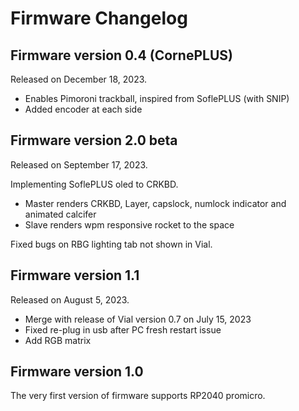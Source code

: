# Firmware Changelog

## Firmware version 0.4 (CornePLUS)
Released on December 18, 2023.
- Enables Pimoroni trackball, inspired from SoflePLUS  (with SNIP)
- Added encoder at each side


## Firmware version 2.0 beta
Released on September 17, 2023.

Implementing SoflePLUS oled to CRKBD.
- Master renders CRKBD, Layer, capslock, numlock indicator and animated calcifer
- Slave renders wpm responsive rocket to the space

Fixed bugs on RBG lighting tab not shown in Vial.

## Firmware version 1.1
Released on August 5, 2023.

- Merge with release of Vial version 0.7 on July 15, 2023
- Fixed re-plug in usb after PC fresh restart issue
- Add RGB matrix

## Firmware version 1.0
The very first version of firmware supports RP2040 promicro.
